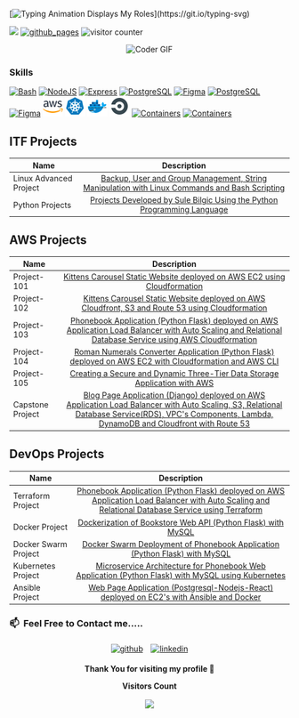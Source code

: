 [![Typing Animation Displays My Roles](https://readme-typing-svg.herokuapp.com?color=%2336BCF7&lines=Hello+I'm+Sule+Bilgic;Welcome+to+my+Github+profile;I'm+DevOps+Engineer...;)](https://git.io/typing-svg)
<p align="center">


[![](https://img.shields.io/badge/linkedin-%230077B5.svg?&style=for-the-badge&logo=linkedin&logoColor=white)](https://www.linkedin.com/in/sule-bilgic/)
<a href="https://github.com/sulecan" target="_blank"> <img src="https://user-images.githubusercontent.com/94930605/160260064-ff3aa908-cbfd-4350-ab28-a26a0b7a1819.png" alt="github_pages" height="28.5"/></a> <img src="https://komarev.com/ghpvc/?username=sulecan" alt="visitor counter"/>
</p>




   
 <p align="center">

  <img src="https://media.giphy.com/media/RbDKaczqWovIugyJmW/giphy.gif" alt="Coder GIF" width="800" height="400">
  
</p>

### Skills


<p align="left">
<a href="https://ryanstutorials.net/bash-scripting-tutorial/bash-script.php" target="_blank" rel="noreferrer"><img src="https://github.com/bregman-arie/devops-exercises/blob/master/images/bash.png" width="36" height="36" alt="Bash" /></a>
<a href="https://aws.amazon.com/de/free/?all-free-tier.sort-by=item.additionalFields.SortRank&all-free-tier.sort-order=asc&awsf.Free%20Tier%20Types=*all&awsf.Free%20Tier%20Categories=categories%23compute&trk=d74bd377-a587-4ff8-8bce-27ce52f4b02d&sc_channel=ps&s_kwcid=AL!4422!3!590302464433!e!!g!!amazon-web-services-server&ef_id=Cj0KCQiA_P6dBhD1ARIsAAGI7HCpU-TVLwvudjZtZCsU283q3H37PrTFOEuE6L-fJnkM_Ut2dvRZKUkaAiKtEALw_wcB:G:s&s_kwcid=AL!4422!3!590302464433!e!!g!!amazon-web-services-server" target="_blank" rel="noreferrer"><img src="https://github.com/bregman-arie/devops-exercises/blob/master/images/cloud.png" width="36" height="36" alt="NodeJS" /></a>
<a href="https://de.wikipedia.org/wiki/Hardware" target="_blank" rel="noreferrer"><img src="https://github.com/bregman-arie/devops-exercises/blob/master/images/hardware.png" width="36" height="36" alt="Express" /></a>
<a href="https://www.linkedin.com/in/sule-bilgic/" target="_blank" rel="noreferrer"><img src="https://upload.wikimedia.org/wikipedia/commons/0/01/LinkedIn_Logo.svg" width="36" height="36" alt="PostgreSQL" /></a>
<a href="https://git-scm.com/" target="_blank" rel="noreferrer"><img src="https://github.com/bregman-arie/devops-exercises/blob/master/images/git.png" width="36" height="36" alt="Figma" /></a>
<a href="https://www.python.org/" target="_blank" rel="noreferrer"><img src="https://files.realpython.com/media/python-logo.8eb72ea6927b.png" width="36" height="36" alt="PostgreSQL" /></a>
<a href="https://git-scm.com/" target="_blank" rel="noreferrer"><img src="https://github.com/bregman-arie/devops-exercises/blob/master/images/git.png" width="36" height="36" alt="Figma" /></a>
<a href="https://aws.amazon.com/" rel="noreferrer"><img src="https://github.com/almamunkhan09/almamunkhan09/blob/main/icons8-amazon-web-services.svg" width="36" height="36" alt="Figma" /></a>
<a href="https://kubernetes.io/" rel="noreferrer"><img src="https://github.com/almamunkhan09/almamunkhan09/blob/main/icons8-kubernetes.svg" width="36" height="36" alt="K8s" /></a>
<a href="https://www.docker.com/" rel="noreferrer"><img src="https://github.com/almamunkhan09/almamunkhan09/blob/main/icons8-docker.svg" width="36" height="36" alt="Docker" /></a>
<a href="https://circleci.com/" rel="noreferrer"><img src="https://github.com/almamunkhan09/almamunkhan09/blob/main/icons8-circleci.svg" width="36" height="36" alt="CircleCI" /></a>
<a href="images/logos/circleci.png" target="_blank" rel="noreferrer"><img src="https://github.com/bregman-arie/devops-exercises/blob/master/images/containers.png" width="36" height="36" alt="Containers" /></a>
<a href="https://linuxzoo.net/" target="_blank" rel="noreferrer"><img src="https://github.com/bregman-arie/devops-exercises/blob/master/images/logos/linux.png" width="36" height="36" alt="Containers" /></a>



</p>






## ITF Projects
|  Name                  |                                                    Description                                                                       |
| ----------------------- | :---------------------------------------------------------------------------------------------------------------------------------------: |
|Linux Advanced Project   |[Backup, User and Group Management, String Manipulation with Linux Commands and Bash Scripting](https://github.com/sulecan/Linux-Advanced-Project.git)| 
|Python Projects   |[Projects Developed by Sule Bilgic Using the Python Programming Language](https://github.com/sulecan/Python-Advanced-Project.git)| 

## AWS Projects
|  Name                  |                                                    Description                                                                       |
| ----------------------- | :---------------------------------------------------------------------------------------------------------------------------------------: |
|Project-101   |[Kittens Carousel Static Website deployed on AWS EC2 using Cloudformation](https://github.com/sulecan/Project-101-kittens-carousel-static-website-ec2.git)| 
|Project-102   | [Kittens Carousel Static Website deployed on AWS Cloudfront, S3 and Route 53 using Cloudformation](https://github.com/sulecan/Mein-neues-Projekt.git)|
|Project-103   | [Phonebook Application (Python Flask) deployed on AWS Application Load Balancer with Auto Scaling and Relational Database Service using AWS Cloudformation](https://github.com/sulecan/Project-003-Phonebook-Application.git)|
|Project-104   | [Roman Numerals Converter Application (Python Flask) deployed on AWS EC2 with Cloudformation and AWS CLI](https://github.com/sulecan/Roman-Numerals-Converter-Application-.git)|
|Project-105   |[ Creating a Secure and Dynamic Three-Tier Data Storage Application with AWS](https://github.com/hiamsule/Creating-a-Secure-and-Dynamic-Three-Tier-Data-Storage-Application-with-AWS.git)| 
|Capstone Project   | [Blog Page Application (Django) deployed on AWS Application Load Balancer with Auto Scaling, S3, Relational Database Service(RDS), VPC's Components, Lambda, DynamoDB and Cloudfront with Route 53](https://github.com/sulecan/CapstoneProject.git)|

## DevOps Projects
|  Name                  |                                                    Description                                                                       |
| ----------------------- | :---------------------------------------------------------------------------------------------------------------------------------------: |
| Terraform Project  |[Phonebook Application (Python Flask) deployed on AWS Application Load Balancer with Auto Scaling and Relational Database Service using Terraform](https://github.com/hiamsule/TerraformProjekt.git)| 
| Docker Project  |[Dockerization of Bookstore Web API (Python Flask) with MySQL](https://github.com/hiamsule/DockerProject.git)|
| Docker Swarm Project  |[Docker Swarm Deployment of Phonebook Application (Python Flask) with MySQL](https://github.com/hiamsule/DockerSwarmProject.git)|
| Kubernetes Project  |[Microservice Architecture for Phonebook Web Application (Python Flask) with MySQL using Kubernetes](https://github.com/hiamsule/KubernetesProjekt.git)|
| Ansible Project  |[Web Page Application (Postgresql-Nodejs-React) deployed on EC2's with Ansible and Docker](https://github.com/hiamsule/AnsibleProject.git)|



<h3 align="left">📫 &nbsp;Feel Free to Contact me.....</h3>

<p align="center">
	<a href="https://github.com/sulecan"><img alt="github" width="10%" style="padding:5px" src="https://img.icons8.com/clouds/100/000000/github.png"/></a>
	<a href="https://www.linkedin.com/in/sule-bilgic/"><img alt="linkedin" width="10%" style="padding:5px" src="https://img.icons8.com/clouds/100/000000/linkedin.png"/></a>
	
</p>

<p align="center"><b> Thank You for visiting my profile 🙏</b></p>

<div align="center">
 <b style = {font-weight: 600}>Visitors Count</b>

<p align="center"><img align="center" src="https://profile-counter.glitch.me/{sulecan}/count.svg" /></p> 
<br>
</div>
